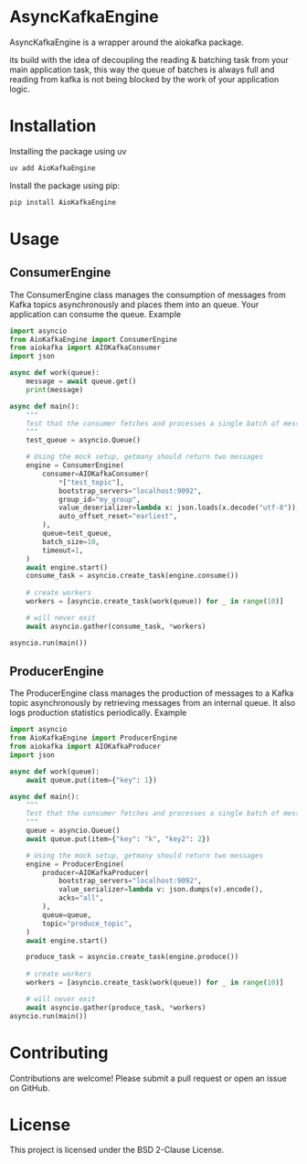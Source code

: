 
# AsyncKafkaEngine
AsyncKafkaEngine is a wrapper around the aiokafka package.
 
its build with the idea of decoupling the reading & batching task from your main application task, this way the queue of batches is always full and reading from kafka is not being blocked by the work of your application logic.

# Installation
Installing the package using uv
```bash
uv add AioKafkaEngine
```
Install the package using pip:
```bash
pip install AioKafkaEngine
```

# Usage
## ConsumerEngine

The ConsumerEngine class manages the consumption of messages from Kafka topics asynchronously and places them into an queue. Your application can consume the queue.
Example

```python
import asyncio
from AioKafkaEngine import ConsumerEngine
from aiokafka import AIOKafkaConsumer
import json

async def work(queue):
    message = await queue.get()
    print(message)

async def main():
    """
    Test that the consumer fetches and processes a single batch of messages.
    """
    test_queue = asyncio.Queue()

    # Using the mock setup, getmany should return two messages
    engine = ConsumerEngine(
        consumer=AIOKafkaConsumer(
            *["test_topic"],
            bootstrap_servers="localhost:9092",
            group_id="my_group",
            value_deserializer=lambda x: json.loads(x.decode("utf-8")),
            auto_offset_reset="earliest",
        ),
        queue=test_queue,
        batch_size=10,
        timeout=1,
    )
    await engine.start()
    consume_task = asyncio.create_task(engine.consume())
    
    # create workers
    workers = [asyncio.create_task(work(queue)) for _ in range(10)]

    # will never exit
    await asyncio.gather(consume_task, *workers)

asyncio.run(main())
```
## ProducerEngine

The ProducerEngine class manages the production of messages to a Kafka topic asynchronously by retrieving messages from an internal queue. It also logs production statistics periodically.
Example

```python
import asyncio
from AioKafkaEngine import ProducerEngine
from aiokafka import AIOKafkaProducer
import json

async def work(queue):
    await queue.put(item={"key": 1})

async def main():
    """
    Test that the consumer fetches and processes a single batch of messages.
    """
    queue = asyncio.Queue()
    await queue.put(item={"key": "k", "key2": 2})

    # Using the mock setup, getmany should return two messages
    engine = ProducerEngine(
        producer=AIOKafkaProducer(
            bootstrap_servers="localhost:9092",
            value_serializer=lambda v: json.dumps(v).encode(),
            acks="all",
        ),
        queue=queue,
        topic="produce_topic",
    )
    await engine.start()

    produce_task = asyncio.create_task(engine.produce())
    
    # create workers
    workers = [asyncio.create_task(work(queue)) for _ in range(10)]

    # will never exit
    await asyncio.gather(produce_task, *workers)
asyncio.run(main())
```

# Contributing
Contributions are welcome! Please submit a pull request or open an issue on GitHub.

# License

This project is licensed under the BSD 2-Clause License.